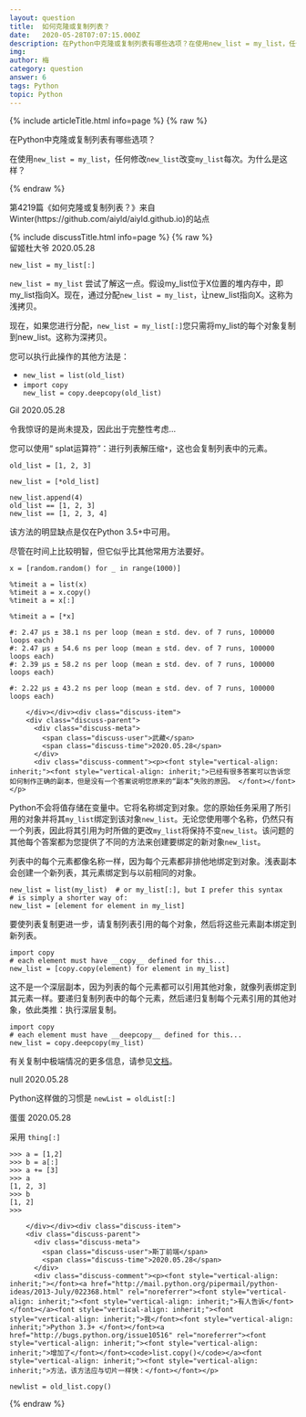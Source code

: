 ```yaml
---
layout: question
title:  如何克隆或复制列表？
date:   2020-05-28T07:07:15.000Z
description: 在Python中克隆或复制列表有哪些选项？在使用new_list = my_list，任何修改new_list改变my_list每次。为什么是这样？...
img: 
author: 梅
category: question
answer: 6
tags: Python
topic: Python
---
```

<div class="article-root">
  <div class="article">
    {% include articleTitle.html info=page %}
    {% raw %}
    <div class="article-content"><p><font style="vertical-align: inherit;"><font style="vertical-align: inherit;">在Python中克隆或复制列表有哪些选项？</font></font></p>

<p><font style="vertical-align: inherit;"><font style="vertical-align: inherit;">在使用</font></font><code>new_list = my_list</code><font style="vertical-align: inherit;"><font style="vertical-align: inherit;">，任何修改</font></font><code>new_list</code><font style="vertical-align: inherit;"><font style="vertical-align: inherit;">改变</font></font><code>my_list</code><font style="vertical-align: inherit;"><font style="vertical-align: inherit;">每次。</font><font style="vertical-align: inherit;">为什么是这样？</font></font></p></div>
    {% endraw %}
  </div>
  <p class="winter_mark">第4219篇《如何克隆或复制列表？》来自Winter(https://github.com/aiyld/aiyld.github.io)的站点</p>
  <div class="discuss-wrapper">
    {% include discussTitle.html info=page %}
    {% raw %}
    <div class="discuss-item">
        <div class="discuss-parent">
          <div class="discuss-meta">
            <span class="discuss-user">留姬杜大爷</span>
            <span class="discuss-time">2020.05.28</span>
          </div>
          <div class="discuss-comment"><pre class="lang-py prettyprint prettyprinted" style=""><code><span class="pln">new_list </span><span class="pun">=</span><span class="pln"> my_list</span><span class="pun">[:]</span></code></pre>

<p><code>new_list = my_list</code><font style="vertical-align: inherit;"><font style="vertical-align: inherit;">
尝试了解这一点。</font><font style="vertical-align: inherit;">假设my_list位于X位置的堆内存中，即my_list指向X。现在，通过分配</font></font><code>new_list = my_list</code><font style="vertical-align: inherit;"><font style="vertical-align: inherit;">，让new_list指向X。这称为浅拷贝。                                                              </font></font></p>

<p><font style="vertical-align: inherit;"><font style="vertical-align: inherit;">现在，如果您进行分配，</font></font><code>new_list = my_list[:]</code><font style="vertical-align: inherit;"><font style="vertical-align: inherit;">您只需将my_list的每个对象复制到new_list。</font><font style="vertical-align: inherit;">这称为深拷贝。</font></font></p>

<p><font style="vertical-align: inherit;"><font style="vertical-align: inherit;">您可以执行此操作的其他方法是：</font></font></p>

<ul>
<li><code>new_list = list(old_list)</code></li>
<li><code>import copy
new_list = copy.deepcopy(old_list)</code></li>
</ul></div>
        </div></div><div class="discuss-item">
        <div class="discuss-parent">
          <div class="discuss-meta">
            <span class="discuss-user">Gil</span>
            <span class="discuss-time">2020.05.28</span>
          </div>
          <div class="discuss-comment"><p><font style="vertical-align: inherit;"><font style="vertical-align: inherit;">令我惊讶的是尚未提及，因此出于完整性考虑...</font></font></p>

<p><font style="vertical-align: inherit;"><font style="vertical-align: inherit;">您可以使用“ splat运算符”：进行列表解压缩</font></font><code>*</code><font style="vertical-align: inherit;"><font style="vertical-align: inherit;">，这也会复制列表中的元素。</font></font></p>

<pre class="lang-py prettyprint prettyprinted" style=""><code><span class="pln">old_list </span><span class="pun">=</span><span class="pln"> </span><span class="pun">[</span><span class="lit">1</span><span class="pun">,</span><span class="pln"> </span><span class="lit">2</span><span class="pun">,</span><span class="pln"> </span><span class="lit">3</span><span class="pun">]</span><span class="pln">

new_list </span><span class="pun">=</span><span class="pln"> </span><span class="pun">[*</span><span class="pln">old_list</span><span class="pun">]</span><span class="pln">

new_list</span><span class="pun">.</span><span class="pln">append</span><span class="pun">(</span><span class="lit">4</span><span class="pun">)</span><span class="pln">
old_list </span><span class="pun">==</span><span class="pln"> </span><span class="pun">[</span><span class="lit">1</span><span class="pun">,</span><span class="pln"> </span><span class="lit">2</span><span class="pun">,</span><span class="pln"> </span><span class="lit">3</span><span class="pun">]</span><span class="pln">
new_list </span><span class="pun">==</span><span class="pln"> </span><span class="pun">[</span><span class="lit">1</span><span class="pun">,</span><span class="pln"> </span><span class="lit">2</span><span class="pun">,</span><span class="pln"> </span><span class="lit">3</span><span class="pun">,</span><span class="pln"> </span><span class="lit">4</span><span class="pun">]</span></code></pre>

<p><font style="vertical-align: inherit;"><font style="vertical-align: inherit;">该方法的明显缺点是仅在Python 3.5+中可用。</font></font></p>

<p><font style="vertical-align: inherit;"><font style="vertical-align: inherit;">尽管在时间上比较明智，但它似乎比其他常用方法要好。</font></font></p>

<pre class="lang-py prettyprint prettyprinted" style=""><code><span class="pln">x </span><span class="pun">=</span><span class="pln"> </span><span class="pun">[</span><span class="pln">random</span><span class="pun">.</span><span class="pln">random</span><span class="pun">()</span><span class="pln"> </span><span class="kwd">for</span><span class="pln"> _ </span><span class="kwd">in</span><span class="pln"> range</span><span class="pun">(</span><span class="lit">1000</span><span class="pun">)]</span><span class="pln">

</span><span class="pun">%</span><span class="pln">timeit a </span><span class="pun">=</span><span class="pln"> list</span><span class="pun">(</span><span class="pln">x</span><span class="pun">)</span><span class="pln">
</span><span class="pun">%</span><span class="pln">timeit a </span><span class="pun">=</span><span class="pln"> x</span><span class="pun">.</span><span class="pln">copy</span><span class="pun">()</span><span class="pln">
</span><span class="pun">%</span><span class="pln">timeit a </span><span class="pun">=</span><span class="pln"> x</span><span class="pun">[:]</span><span class="pln">

</span><span class="pun">%</span><span class="pln">timeit a </span><span class="pun">=</span><span class="pln"> </span><span class="pun">[*</span><span class="pln">x</span><span class="pun">]</span><span class="pln">

</span><span class="com">#: 2.47 µs ± 38.1 ns per loop (mean ± std. dev. of 7 runs, 100000 loops each)</span><span class="pln">
</span><span class="com">#: 2.47 µs ± 54.6 ns per loop (mean ± std. dev. of 7 runs, 100000 loops each)</span><span class="pln">
</span><span class="com">#: 2.39 µs ± 58.2 ns per loop (mean ± std. dev. of 7 runs, 100000 loops each)</span><span class="pln">

</span><span class="com">#: 2.22 µs ± 43.2 ns per loop (mean ± std. dev. of 7 runs, 100000 loops each)</span></code></pre></div>
        </div></div><div class="discuss-item">
        <div class="discuss-parent">
          <div class="discuss-meta">
            <span class="discuss-user">武藏</span>
            <span class="discuss-time">2020.05.28</span>
          </div>
          <div class="discuss-comment"><p><font style="vertical-align: inherit;"><font style="vertical-align: inherit;">已经有很多答案可以告诉您如何制作正确的副本，但是没有一个答案说明您原来的“副本”失败的原因。 </font></font></p>

<p><font style="vertical-align: inherit;"><font style="vertical-align: inherit;">Python不会将值存储在变量中。</font><font style="vertical-align: inherit;">它将名称绑定到对象。</font><font style="vertical-align: inherit;">您的原始任务采用了所引用的对象并将其</font></font><code>my_list</code><font style="vertical-align: inherit;"><font style="vertical-align: inherit;">绑定到</font><font style="vertical-align: inherit;">该对象</font></font><code>new_list</code><font style="vertical-align: inherit;"><font style="vertical-align: inherit;">。</font><font style="vertical-align: inherit;">无论您使用哪个名称，仍然只有一个列表，因此将其引用为时所做的更改</font></font><code>my_list</code><font style="vertical-align: inherit;"><font style="vertical-align: inherit;">将保持</font><font style="vertical-align: inherit;">不变</font></font><code>new_list</code><font style="vertical-align: inherit;"><font style="vertical-align: inherit;">。</font><font style="vertical-align: inherit;">该问题的其他每个答案都为您提供了不同的方法来创建要绑定的新对象</font></font><code>new_list</code><font style="vertical-align: inherit;"><font style="vertical-align: inherit;">。</font></font></p>

<p><font style="vertical-align: inherit;"><font style="vertical-align: inherit;">列表中的每个元素都像名称一样，因为每个元素都非排他地绑定到对象。</font><font style="vertical-align: inherit;">浅表副本会创建一个新列表，其元素绑定到与以前相同的对象。</font></font></p>

<pre class="lang-py prettyprint prettyprinted" style=""><code><span class="pln">new_list </span><span class="pun">=</span><span class="pln"> list</span><span class="pun">(</span><span class="pln">my_list</span><span class="pun">)</span><span class="pln">  </span><span class="com"># or my_list[:], but I prefer this syntax</span><span class="pln">
</span><span class="com"># is simply a shorter way of:</span><span class="pln">
new_list </span><span class="pun">=</span><span class="pln"> </span><span class="pun">[</span><span class="pln">element </span><span class="kwd">for</span><span class="pln"> element </span><span class="kwd">in</span><span class="pln"> my_list</span><span class="pun">]</span></code></pre>

<p><font style="vertical-align: inherit;"><font style="vertical-align: inherit;">要使列表复制更进一步，请复制列表引用的每个对象，然后将这些元素副本绑定到新列表。 </font></font></p>

<pre class="lang-py prettyprint prettyprinted" style=""><code><span class="kwd">import</span><span class="pln"> copy  
</span><span class="com"># each element must have __copy__ defined for this...</span><span class="pln">
new_list </span><span class="pun">=</span><span class="pln"> </span><span class="pun">[</span><span class="pln">copy</span><span class="pun">.</span><span class="pln">copy</span><span class="pun">(</span><span class="pln">element</span><span class="pun">)</span><span class="pln"> </span><span class="kwd">for</span><span class="pln"> element </span><span class="kwd">in</span><span class="pln"> my_list</span><span class="pun">]</span></code></pre>

<p><font style="vertical-align: inherit;"><font style="vertical-align: inherit;">这不是一个深层副本，因为列表的每个元素都可以引用其他对象，就像列表绑定到其元素一样。</font><font style="vertical-align: inherit;">要递归复制列表中的每个元素，然后递归复制每个元素引用的其他对象，依此类推：执行深层复制。</font></font></p>

<pre class="lang-py prettyprint prettyprinted" style=""><code><span class="kwd">import</span><span class="pln"> copy
</span><span class="com"># each element must have __deepcopy__ defined for this...</span><span class="pln">
new_list </span><span class="pun">=</span><span class="pln"> copy</span><span class="pun">.</span><span class="pln">deepcopy</span><span class="pun">(</span><span class="pln">my_list</span><span class="pun">)</span></code></pre>

<p><font style="vertical-align: inherit;"><font style="vertical-align: inherit;">有关</font><font style="vertical-align: inherit;">复制中极端情况的更多信息，</font><font style="vertical-align: inherit;">请参见</font></font><a href="https://docs.python.org/2/library/copy.html" rel="noreferrer"><font style="vertical-align: inherit;"><font style="vertical-align: inherit;">文档</font></font></a><font style="vertical-align: inherit;"><font style="vertical-align: inherit;">。</font></font></p></div>
        </div></div><div class="discuss-item">
        <div class="discuss-parent">
          <div class="discuss-meta">
            <span class="discuss-user">null</span>
            <span class="discuss-time">2020.05.28</span>
          </div>
          <div class="discuss-comment"><p><font style="vertical-align: inherit;"><font style="vertical-align: inherit;">Python这样做的习惯是 </font></font><code>newList = oldList[:]</code></p></div>
        </div></div><div class="discuss-item">
        <div class="discuss-parent">
          <div class="discuss-meta">
            <span class="discuss-user">蛋蛋</span>
            <span class="discuss-time">2020.05.28</span>
          </div>
          <div class="discuss-comment"><p><font style="vertical-align: inherit;"><font style="vertical-align: inherit;">采用 </font></font><code>thing[:]</code></p>

<pre class="lang-py prettyprint prettyprinted" style=""><code><span class="pun">&gt;&gt;&gt;</span><span class="pln"> a </span><span class="pun">=</span><span class="pln"> </span><span class="pun">[</span><span class="lit">1</span><span class="pun">,</span><span class="lit">2</span><span class="pun">]</span><span class="pln">
</span><span class="pun">&gt;&gt;&gt;</span><span class="pln"> b </span><span class="pun">=</span><span class="pln"> a</span><span class="pun">[:]</span><span class="pln">
</span><span class="pun">&gt;&gt;&gt;</span><span class="pln"> a </span><span class="pun">+=</span><span class="pln"> </span><span class="pun">[</span><span class="lit">3</span><span class="pun">]</span><span class="pln">
</span><span class="pun">&gt;&gt;&gt;</span><span class="pln"> a
</span><span class="pun">[</span><span class="lit">1</span><span class="pun">,</span><span class="pln"> </span><span class="lit">2</span><span class="pun">,</span><span class="pln"> </span><span class="lit">3</span><span class="pun">]</span><span class="pln">
</span><span class="pun">&gt;&gt;&gt;</span><span class="pln"> b
</span><span class="pun">[</span><span class="lit">1</span><span class="pun">,</span><span class="pln"> </span><span class="lit">2</span><span class="pun">]</span><span class="pln">
</span><span class="pun">&gt;&gt;&gt;</span><span class="pln"> </span></code></pre></div>
        </div></div><div class="discuss-item">
        <div class="discuss-parent">
          <div class="discuss-meta">
            <span class="discuss-user">斯丁前端</span>
            <span class="discuss-time">2020.05.28</span>
          </div>
          <div class="discuss-comment"><p><font style="vertical-align: inherit;"></font><a href="http://mail.python.org/pipermail/python-ideas/2013-July/022368.html" rel="noreferrer"><font style="vertical-align: inherit;"><font style="vertical-align: inherit;">有人告诉</font></font></a><font style="vertical-align: inherit;"><font style="vertical-align: inherit;">我</font><font style="vertical-align: inherit;">Python 3.3+ </font></font><a href="http://bugs.python.org/issue10516" rel="noreferrer"><font style="vertical-align: inherit;"><font style="vertical-align: inherit;">增加了</font></font><code>list.copy()</code></a><font style="vertical-align: inherit;"><font style="vertical-align: inherit;">方法，该方法应与切片一样快：</font></font></p>

<p><code>newlist = old_list.copy()</code></p></div>
        </div></div>
    {% endraw %}
  </div>
<div>
